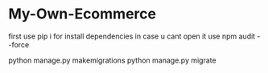 # My-Own-Ecommerce


 first use pip i for install dependencies
 in case u cant open it use
 npm audit --force
 

 python manage.py makemigrations
 python manage.py migrate 
